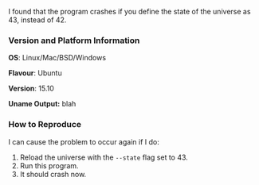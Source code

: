 <!--If you are making a feature request, delete this entire template.
    Otherwise, replace the paragraph below with a description of the
    problem-->
I found that the program crashes if you define the state of the universe as 43,
instead of 42.

### Version and Platform Information

<!--Delete as appropriate-->
**OS**: Linux/Mac/BSD/Windows<br>
<!--Mac/Windows users; remove this. BSD/Linux users; replace with your
    flavour/distro-->
**Flavour**: Ubuntu<br>
<!--Replace with your OS version -->
**Version**: 15.10<br>
<!--Linux/BSD/Mac users; run 'uname -srmpo' in a terminal and put the single
    line of output here. Windows users; delete this-->
**Uname Output:** blah<br>

### How to Reproduce

I can cause the problem to occur again if I do:

<!-- Give appropriate steps here -->
1.   Reload the universe with the `--state` flag set to 43.
2.   Run this program.
3.   It should crash now.
